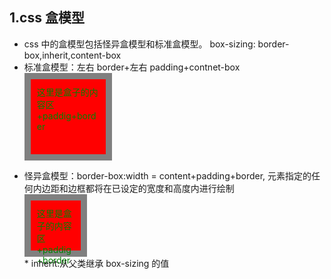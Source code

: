 ## 1.css 盒模型

* css 中的盒模型包括怪异盒模型和标准盒模型。
  box-sizing: border-box,inherit,content-box
* 标准盒模型：左右 border+左右 padding+contnet-box
  <div style="width:100px;height:100px;background-color:red;padding:10px;border:10px solid gray;color:green;">这里是盒子的内容区+paddig+border</div>

- 怪异盒模型：border-box:width = content+padding+border,
  元素指定的任何内边距和边框都将在已设定的宽度和高度内进行绘制
  <div style="box-sizing: border-box;width:100px;height:100px;background-color:red;padding:10px;border:10px solid gray;color:green;">这里是盒子的内容区+paddig+border</div>
  * inherit:从父类继承 box-sizing 的值
